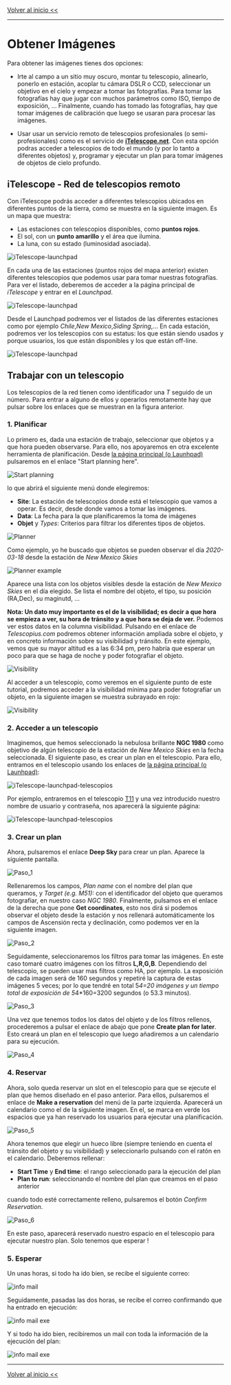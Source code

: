 


[Volver al inicio <<](https://rmaestre.github.io/)
<hr>

# Obtener Imágenes

Para obtener las imágenes tienes dos opciones:

- Irte al campo a un sitio muy oscuro, montar tu telescopio, alinearlo, ponerlo en estación, acoplar tu cámara DSLR o CCD, seleccionar un objetivo en el cielo y empezar a tomar las fotografías. Para tomar las fotografías hay que jugar con muchos parámetros como ISO, tiempo de exposición, ... Finalmente, cuando has tomado las fotografías, hay que tomar imágenes de calibración que luego se usaran para procesar las imágenes.

- Usar usar un servicio remoto de telescopios profesionales (o semi-profesionales) como es el servicio de **[iTelescope.net](https://go.itelescope.net/)**. Con esta opción podras acceder a telescopios de todo el mundo (y por lo tanto a diferentes objetos) y, programar y ejecutar un plan para tomar imágenes de objetos de cielo profundo.

## iTelescope - Red de telescopios remoto

Con iTelescope podrás acceder a diferentes telescopios ubicados en diferentes puntos de la tierra, como se muestra en la siguiente imagen. Es un mapa que muestra:

* Las estaciones con telescopios disponibles, como **puntos rojos**.
* El sol, con un **punto amarillo** y el área que ilumina.
* La luna, con su estado (luminosidad asociada).

![iTelescope-launchpad](img/networkit.jpg)

En cada una de las estaciones (puntos rojos del mapa anterior) existen diferentes telescopios que podemos usar para tomar nuestras fotografías. Para ver el listado, deberemos de acceder a la página principal de _iTelescope_ y entrar en el *Launchpad*. 

![iTelescope-launchpad](img/launchpad.jpg)

Desde el Launchpad podremos ver el listados de las diferentes estaciones como por ejemplo _Chile_,_New Mexico_,_Siding Spring_,... En cada estación, podremos ver los telescopios con su estatus: los que están siendo usados y porque usuarios, los que están disponibles y los que están off-line.

![iTelescope-launchpad](img/telescopios.jpg)

## Trabajar con un telescopio

Los telescopios de la red tienen como identificador una *T* seguido de un número. Para entrar a alguno de ellos y operarlos remotamente hay que pulsar sobre los enlaces que se muestran en la figura anterior.


### 1. Planificar

Lo primero es, dada una estación de trabajo, seleccionar que objetos y a que hora pueden observarse. Para ello, nos apoyaremos en otra excelente herramienta de planificación. Desde [la página principal (o Launhpad)](https://go.itelescope.net/) pulsaremos en el enlace "Start planning here".

![Start planning](img/start_planning.jpg)

lo que abrirá el siguiente menú donde elegiremos:

* **Site**: La estación de telescopios donde está el telescopio que vamos a operar. Es decir, desde donde vamos a tomar las imágenes.
* **Data**: La fecha para la que planificaremos la toma de imágenes
* **Objet** y *Types*: Criterios para  filtrar los diferentes tipos de objetos.

![Planner](img/planner.jpg)

Como ejemplo, yo he buscado que objetos se pueden observar el día *2020-03-18* desde la estación de *New Mexico Skies*

![Planner example](img/planner_execution.jpg)

Aparece una lista con los objetos visibles desde la estación de *New Mexico Skies* en el día elegido. Se lista el nombre del objeto, el tipo, su posición (RA,Dec), su maginutd, ... 

**Nota: Un dato muy importante es el de la visibilidad; es decir a que hora se empieza a ver, su hora de tránsito y a que hora se deja de ver.** Podemos ver estos datos en la columna visibilidad. Pulsando en el enlace de _Telescopius.com_ podremos obtener información ampliada sobre el objeto, y en concreto información sobre su visibilidad y tránsito. En este ejemplo, vemos que su mayor altitud es a las 6:34 pm, pero habría que esperar un poco para que se haga de noche y poder fotografiar el objeto.

![Visibility](img/visibility.jpg)

Al acceder a un telescopio, como veremos en el siguiente punto de este tutorial, podremos acceder a la visibilidad mínima para poder fotografiar un objeto, en la siguiente imagen se muestra subrayado en rojo:

![Visibility](img/visibility_telescope.jpg)

### 2. Acceder a un telescopio

Imaginemos, que hemos seleccionado la nebulosa brillante **NGC 1980** como objetivo de algún telescopio de la estación de *New Mexico Skies* en la fecha seleccionada. El siguiente paso, es crear un plan en el telescopio. Para ello, entramos en el telescopio usando los enlaces de [la página principal (o Launhpad)](https://go.itelescope.net/):

![iTelescope-launchpad-telescopios](img/telescopios.jpg)

Por ejemplo, entraremos en el telescopio [T11](http://t11.itelescope.net/index.asp#Welcome) y una vez introducido nuestro nombre de usuario y contraseña, nos aparecerá la siguiente página:

![iTelescope-launchpad-telescopios](img/t11.jpg)

### 3. Crear un plan

Ahora, pulsaremos el enlace **Deep Sky** para crear un plan. Aparece la siguiente pantalla.

![Paso_1](img/plan_1.jpg)

Rellenaremos los campos, *Plan name* con el nombre del plan que queramos, y *Target (e.g. M51):* con el identificador del objeto que queramos fotografiar, en nuestro caso *NGC 1980*. Finalmente, pulsamos en el enlace de la derecha que pone **Get coordinates**, esto nos dirá si podemos observar el objeto desde la estación y nos rellenará automáticamente los campos de Ascensión recta y declinación, como podemos ver en la siguiente imagen.

![Paso_2](img/plan_2.jpg)

Seguidamente, seleccionaremos los filtros para tomar las imágenes. En este caso tomaré cuatro imágenes con los filtros **L,R,G,B**. Dependiendo del telescopio, se pueden usar mas filtros como HA, por ejemplo. La exposición de cada imagen será de 160 segundos y repetiré la captura de estas imágenes 5 veces; por lo que tendré en total 5*4=20 imágenes y un tiempo total de exposición de 5*4*160=3200 segundos (o 53.3 minutos).

![Paso_3](img/plan_3.jpg)

Una vez que tenemos todos los datos del objeto y de los filtros rellenos, procederemos a pulsar el enlace de abajo que pone **Create plan for later**. Esto creará un plan en el telescopio que luego añadiremos a un calendario para su ejecución.

![Paso_4](img/plan_4.jpg)




### 4. Reservar

Ahora, solo queda reservar un slot en el telescopio para que se ejecute el plan que hemos diseñado en el paso anterior. Para ellos, pulsaremos el enlace de **Make a reservation** del menú de la parte izquierda. Aparecerá un calendario como el de la siguiente imagen. En el, se marca en verde los espacios que ya han reservado los usuarios para ejecutar una planificación. 


![Paso_5](img/plan_5.jpg)

Ahora tenemos que elegir un hueco libre (siempre teniendo en cuenta el tránsito del objeto y su visibilidad) y seleccionarlo pulsando con el ratón en el calendario. Deberemos rellenar:

* **Start Time** y **End time**: el rango seleccionado para la ejecución del plan
* **Plan to run**: seleccionando el nombre del plan que creamos en el paso anterior

cuando todo esté correctamente relleno, pulsaremos el botón *Confirm Reservation*.

![Paso_6](img/plan_6.jpg)

En este paso, aparecerá reservado nuestro espacio en el telescopio para ejecutar nuestro plan. Solo tenemos que esperar !

### 5. Esperar

Un unas horas, si todo ha ido bien, se recibe el siguiente correo:

![info mail](img/reservation_mail_info.jpg)

Seguidamente, pasadas las dos horas, se recibe el correo confirmando que ha entrado en ejecución:

![info mail exe](img/reservation_mail_info_launch.jpg)

Y si todo ha ido bien, recibiremos un mail con toda la información de la ejecución del plan:


![info mail exe](img/reservation_mail_info_procesed.jpg)

<hr>

[Volver al inicio <<](https://rmaestre.github.io/)

